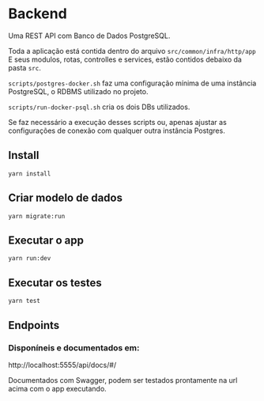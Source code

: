 # Backend

Uma REST API com Banco de Dados PostgreSQL.

Toda a aplicação está contida dentro do arquivo `src/common/infra/http/app`
E seus modulos, rotas, controlles e services, estão contidos debaixo da pasta `src`.

`scripts/postgres-docker.sh` faz uma configuração mínima de uma instância PostgreSQL, o RDBMS utilizado no projeto.

`scripts/run-docker-psql.sh` cria os dois DBs utilizados.

Se faz necessário a execução desses scripts ou, apenas ajustar as configurações de conexão com qualquer outra instância Postgres.

## Install

    yarn install

## Criar modelo de dados

    yarn migrate:run

## Executar o app

    yarn run:dev

## Executar os testes

    yarn test

## Endpoints

### Disponíneis e documentados em:

http://localhost:5555/api/docs/#/

Documentados com Swagger, podem ser testados prontamente na url acima com o app executando.